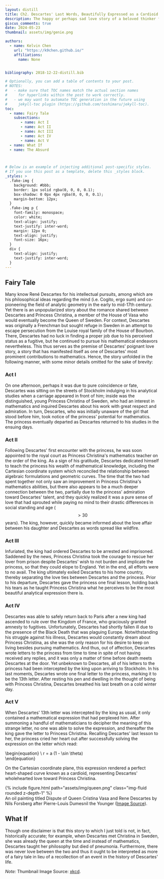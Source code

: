 ```yaml
---
layout: distill
title: Ch2. Descartes' Last Words, Beautifully Expressed as a Cardioid
description: The happy or perhaps sad love story of a beloved thinker from history.
giscus_comments: true
date: 2024-05-23
thumbnail: assets/img/genie.png

authors:
  - name: Kelvin Chen
    url: "https://k9chen.github.io/"
    affiliations:
      name: None


bibliography: 2018-12-22-distill.bib

# Optionally, you can add a table of contents to your post.
# NOTES:
#   - make sure that TOC names match the actual section names
#     for hyperlinks within the post to work correctly.
#   - we may want to automate TOC generation in the future using
#     jekyll-toc plugin (https://github.com/toshimaru/jekyll-toc).
toc:
  - name: Fairy Tale
    subsections:
       - name: Act I
       - name: Act II
       - name: Act III
       - name: Act IV
       - name: Act V
  - name: What If
  - name: The Absurd



# Below is an example of injecting additional post-specific styles.
# If you use this post as a template, delete this _styles block.
_styles: >
  .fake-img {
    background: #bbb;
    border: 1px solid rgba(0, 0, 0, 0.1);
    box-shadow: 0 0px 4px rgba(0, 0, 0, 0.1);
    margin-bottom: 12px;
  }
  .fake-img p {
    font-family: monospace;
    color: white;
    text-align: justify;
    text-justify: inter-word;
    margin: 12px 0;
    text-align: justify;
    font-size: 16px;
  }
  div {
    text-align: justify;
    text-justify: inter-word;
  }
---
```

## Fairy Tale

Many know René Descartes for his intellectual pursuits, among which are his philosophical ideas regarding the mind (i.e. Cogito, ergo sum) and co-pioneering the field of analytic geometry in the early to mid-17th century. Yet there is an unpopularized story about the romance shared between Descartes and Princess Christina, a member of the House of Vasa who would eventually become the Queen of Sweden. For context, Descartes was originally a Frenchman but sought refuge in Sweden in an attempt to escape persecution from the Louise royal family of the House of Bourbon. There, Descartes had no luck in finding a proper job due to his perceived status as a fugitive, but he continued to pursue his mathematical endeavors nevertheless. This thus serves as the premise of Descartes' poignant love story, a story that has manifested itself as one of Descartes' most prominent contributions to mathematics. Hence, the story unfolded in the following manner, with some minor details omitted for the sake of brevity:
### Act I
On one afternoon, perhaps it was due to pure coincidence or fate, Descartes was sitting on the streets of Stockholm indulging in his analytical studies when a carriage appeared in front of him; inside was the distinguished, young Princess Christina of Sweden, who had an interest in mathematics and inquired Descartes about his work with great respect and admiration. In turn, Descartes, who was initially unaware of the girl that stood before him, took notice of the princess' potential for mathematics. The princess eventually departed as Descartes returned to his studies in the ensuing days.    
### Act II
Following Descartes' first encounter with the princess, he was soon appointed to the royal court as Princess Christina's mathematics teacher on the order of the king. As a sign of his gratitude, Descartes dedicated himself to teach the princess his wealth of mathematical knowledge, including the Cartesian coordinate system which reconciled the relationship between algebraic formulations and geometric curves. The time that the two had spent together not only saw an improvement in Princess Christina's mathematics abilities, but there also appears to be a much deeper connection between the two, partially due to the princess' admiration toward Descartes' talent, and they quickly realized it was a pure sense of love that had sprouted while paying no mind to their drastic differences in social standing and age ($$ > 30 $$ years). The king, however, quickly became informed about the love affair between his daughter and Descartes as words spread like wildfire.
### Act III
Infuriated, the king had ordered Descartes to be arrested and imprisoned. Saddened by the news, Princess Christina took the courage to rescue her lover from prison despite Descartes' wish to not burden and implicate the princess, so that they could elope to England. Yet in the end, all efforts were to no avail. The king ultimately exiled Descartes to his home country, thereby separating the love ties between Descartes and the princess. Prior to his departure, Descartes gave the princess one final lesson, holding back his tears as he taught Princess Christina what he perceives to be the most beautiful analytical expression there is.
### Act IV   
Descartes was able to safely return back to Paris after a new king had ascended to rule over the Kingdom of France, who graciously granted amnesty to fugitives. Unfortunately, Descartes had shortly fallen ill due to the presence of the Black Death that was plaguing Europe. Notwithstanding his struggle against his illness, Descartes would constantly dream about Princess Christina, as she was the only reason for his desire to keep on living besides pursuing mathematics. And thus, out of affection, Descartes wrote letters to the princess from time to time in spite of not having received any replies, and it was only a matter of time before death meets Descartes at the door. Yet unbeknown to Descartes, all of his letters to the princess had been intercepted by the king upon arriving to Stockholm. In his last moments, Descartes wrote one final letter to the princess, marking it to be the 13th letter. After resting his pen and dwelling in the thought of being with Princess Christina, Descartes breathed his last breath on a cold winter day.
### Act V    
When Descartes' 13th letter was intercepted by the king as usual, it only contained a mathematical expression that had perplexed him. After summoning a handful of mathematicians to decipher the meaning of this strange letter, no one was able to solve the expression, and thereafter the king gave the letter to Princess Christina. Recalling Descartes' last lesson to her, the princess cried her heart out after successfully solving the expression on the letter which read:

\begin{equation}
\ r = a (1 - \sin \theta) \
\end{equation}

On the Cartesian coordinate plane, this expression rendered a perfect heart-shaped curve known as a cardioid, representing Descartes' wholehearted love toward Princess Christina.  

<div class="row mt-3">
    <div class="col-sm mt-3 mt-md-0">
        {% include figure.html path="assets/img/queen.png" class="img-fluid rounded z-depth-1" %}
    </div>
</div>
<div class="caption">
    An oil painting titled Dispute of Queen Cristina Vasa and Rene Descartes by Nils Forsberg after Pierre-Louis Dumesnil the Younger (<a href="https://hekint.org/2024/03/28/rene-descartes-found-that-sweden-was-hazardous-to-his-health/">Image Source</a>).
</div>

## What If

Though one disclaimer is that this story to which I just told is not, in fact, historically accurate; for example, when Descartes met Christina in Sweden, she was already the queen at the time and instead of mathematics, Descartes taught her philosophy but died of pneumonia. Furthermore, there was never love between the two and thus it ought to be interpreted as more of a fairy tale in lieu of a recollection of an event in the history of Descartes' life.

*Note:* Thumbnail Image Source: [xkcd](https://xkcd.com/152/).
